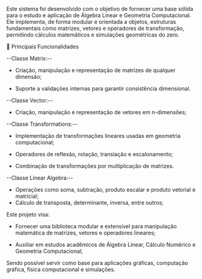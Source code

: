 Este sistema foi desenvolvido com o objetivo de fornecer uma base sólida para o estudo e aplicação de Álgebra Linear e Geometria Computacional. Ele implementa, de forma modular e orientada a objetos, estruturas fundamentais como matrizes, vetores e operadores de transformação, permitindo cálculos matemáticos e simulações geométricas do zero.

🔹 Principais Funcionalidades

--Classe Matrix:--

- Criação, manipulação e representação de matrizes de qualquer dimensão;

- Suporte a validações internas para garantir consistência dimensional.


--Classe Vector:--

- Criação, manipulação e representação de vetores em n-dimensões;


--Classe Transformations:--

- Implementação de transformações lineares usadas em geometria computacional;

- Operadores de reflexão, rotação, translação e escalonamento;

- Combinação de transformações por multiplicação de matrizes.
  
--Classe Linear Algebra:--
- Operações como soma, subtração, produto escalar e produto vetorial e matricial;
-  Cálculo de transposta, determinante, inversa, entre outros;

Este projeto visa:

- Fornecer uma biblioteca modular e extensível para manipulação matemática de matrizes, vetores e operadores lineares;

- Auxiliar em estudos acadêmicos de Álgebra Linear, Cálculo Numérico e Geometria Computacional;

Sendo possível servir como base para aplicações gráficas, computação gráfica, física computacional e simulações.
